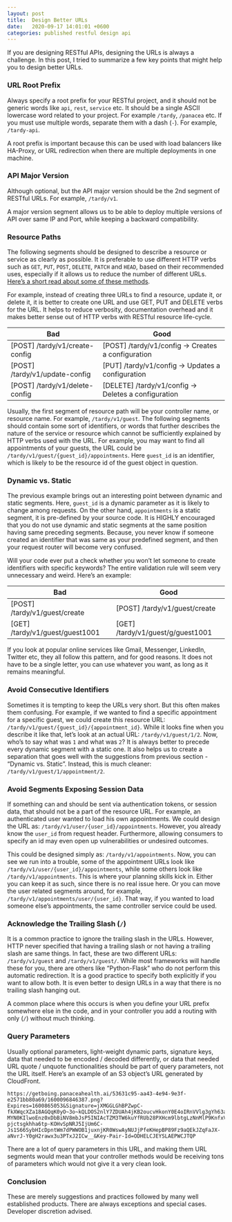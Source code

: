```yaml
---
layout: post
title:  Design Better URLs
date:   2020-09-17 14:01:01 +0600
categories: published restful design api
---
```

If you are designing RESTful APIs, designing the URLs is always a challenge. In this post, I tried to summarize a few key points that might help you to design better URLs.


### URL Root Prefix

Always specify a root prefix for your RESTful project, and it should not be generic words like `api`, `rest`, `service` etc. It should be a single ASCII lowercase word related to your project. For example `/tardy`, `/panacea` etc. If you must use multiple words, separate them with a dash (`-`). For example, `/tardy-api`.

A root prefix is important because this can be used with load balancers like HA-Proxy, or URL redirection when there are multiple deployments in one machine.


### API Major Version

Although optional, but the API major version should be the 2nd segment of RESTful URLs. For example, `/tardy/v1`.

A major version segment allows us to be able to deploy multiple versions of API over same IP and Port, while keeping a backward compatibility.


### Resource Paths

The following segments should be designed to describe a resource or service as clearly as possible. It is preferable to use different HTTP verbs such as `GET`, `PUT`, `POST`, `DELETE`, `PATCH` and `HEAD`, based on their recommended uses, especially if it allows us to reduce the number of different URLs. [Here’s a short read about some of these methods](https://www.restapitutorial.com/lessons/httpmethods.html).

For example, instead of creating three URLs to find a resource, update it, or delete it, it is better to create one URL and use GET, PUT and DELETE verbs for the URL. It helps to reduce verbosity, documentation overhead and it makes better sense out of HTTP verbs with RESTful resource life-cycle.

| Bad                            | Good                                                |
| ------------------------------ | --------------------------------------------------- |
| [POST] /tardy/v1/create-config | [POST]   /tardy/v1/config → Creates a configuration |
| [POST] /tardy/v1/update-config | [PUT]    /tardy/v1/config → Updates a configuration |
| [POST] /tardy/v1/delete-config | [DELETE] /tardy/v1/config → Deletes a configuration |

Usually, the first segment of resource path will be your controller name, or resource name. For example, `/tardy/v1/guest`. The following segments should contain some sort of identifiers, or words that further describes the nature of the service or resource which cannot be sufficiently explained by HTTP verbs used with the URL. For example, you may want to find all appointments of your guests, the URL could be `/tardy/v1/guest/{guest_id}/appointments`. Here `guest_id` is an identifier, which is likely to be the resource id of the guest object in question.


### Dynamic vs. Static

The previous example brings out an interesting point between dynamic and static segments. Here, `guest_id` is a dynamic parameter as it is likely to change among requests. On the other hand, `appointments` is a static segment, it is pre-defined by your source code. It is HIGHLY encouraged that you do not use dynamic and static segments at the same position having same preceding segments. Because, you never know if someone created an identifier that was same as your predefined segment, and then your request router will become very confused.

Will your code ever put a check whether you won’t let someone to create identifiers with specific keywords? The entire validation rule will seem very unnecessary and weird. Here’s an example:

| Bad                              | Good                               |
| -------------------------------- | ---------------------------------- |
| [POST] /tardy/v1/guest/create    | [POST] /tardy/v1/guest/create      |
| [GET]  /tardy/v1/guest/guest1001 | [GET]  /tardy/v1/guest/g/guest1001 |

If you look at popular online services like Gmail, Messenger, LinkedIn, Twitter etc, they all follow this pattern, and for good reasons. It does not have to be a single letter, you can use whatever you want, as long as it remains meaningful.


### Avoid Consecutive Identifiers

Sometimes it is tempting to keep the URLs very short. But this often makes them confusing. For example, if we wanted to find a specific appointment for a specific guest, we could create this resource URL: `/tardy/v1/guest/{guest_id}/{appointment_id}`. While it looks fine when you describe it like that, let’s look at an actual URL: `/tardy/v1/guest/1/2`. Now, who’s to say what was `1` and what was `2`? It is always better to precede every dynamic segment with a static one. It also helps us to create a separation that goes well with the suggestions from previous section - “Dynamic vs. Static”. Instead, this is much cleaner: `/tardy/v1/guest/1/appointment/2`.


### Avoid Segments Exposing Session Data

If something can and should be sent via authentication tokens, or session data, that should not be a part of the resource URL. For example, an authenticated user wanted to load his own appointments. We could design the URL as: `/tardy/v1/user/{user_id}/appointments`. However, you already know the `user_id` from request header. Furthermore, allowing consumers to specify an id may even open up vulnerabilities or undesired outcomes.

This could be designed simply as: `/tardy/v1/appointments`. Now, you can see we run into a trouble, some of the appointment URLs look like `/tardy/v1/user/{user_id}/appointments`, while some others look like `/tardy/v1/appointments`. This is where your planning skills kick in. Either you can keep it as such, since there is no real issue here. Or you can move the user related segments around, for example, `/tardy/v1/appointments/user/{user_id}`. That way, if you wanted to load someone else’s appointments, the same controller service could be used.


### Acknowledge the Trailing Slash (`/`)

It is a common practice to ignore the trailing slash in the URLs. However, HTTP never specified that having a trailing slash or not having a trailing slash are same things. In fact, these are two different URLs: `/tardy/v1/guest` and `/tardy/v1/guest/`. While most frameworks will handle these for you, there are others like “Python-Flask” who do not perform this automatic redirection. It is a good practice to specify both explicitly if you want to allow both. It is even better to design URLs in a way that there is no trailing slash hanging out.

A common place where this occurs is when you define your URL prefix somewhere else in the code, and in your controller you add a routing with only (`/`) without much thinking.


### Query Parameters

Usually optional parameters, light-weight dynamic parts, signature keys, data that needed to be encoded / decoded differently, or data that needed URL quote / unquote functionalities should be part of query parameters, not the URL itself. Here’s an example of an S3 object’s URL generated by CloudFront.


    https://getboing.panaceahealth.ai/53631c95-aa43-4e94-9e3f-e2571bb80a69/1600096846387.png?Expires=1600865053&Signature=jXMGGLGhBPZwpC-fkXWqcXZa18AGQqK0yO~3o~kQLDOS2nlY7ZDUAh4jKB2oucvHkonY0E4oIRnVVlg3gYh63a4UPKNmssDOLGsvDDKZH5vwYqNa~78Ys3xBBwYyXzJRhVOX-MYN0KIlwoEnz0xDbBiNV8mbJsP5INIAcTZM3TW6kuYfRUb28PXHcm9lbtgLzNnMlP9KnfxVkjMMhE4UWIC-pjctsgkhha6tp-KOHvSpNRJ5IjUm6C-Js1S66SybHIcDpntWm7dPWWOB1juxnjKR0WswAyNUJjPfeKHepBP89Fz9aQEkJZqFaJX-aNvrJ-Y0gH2rawx3u3PTxJ2ICw__&Key-Pair-Id=ODHELCJEYSLAEPWCJTQP

There are a lot of query parameters in this URL, and making them URL segments would mean that your controller methods would be receiving tons of parameters which would not give it a very clean look.


### Conclusion

These are merely suggestions and practices followed by many well established products. There are always exceptions and special cases. Developer discretion advised.

